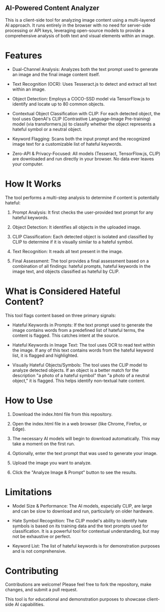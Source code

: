 ## AI-Powered Content Analyzer
This is a client-side tool for analyzing image content using a multi-layered AI approach. It runs entirely in the browser with no need for server-side processing or API keys, leveraging open-source models to provide a comprehensive analysis of both text and visual elements within an image.

# Features
* Dual-Channel Analysis: Analyzes both the text prompt used to generate an image and the final image content itself.

* Text Recognition (OCR): Uses Tesseract.js to detect and extract all text within an image.

* Object Detection: Employs a COCO-SSD model via TensorFlow.js to identify and locate up to 80 common objects.

* Contextual Object Classification with CLIP: For each detected object, the tool uses OpenAI's CLIP (Contrastive Language–Image Pre-training) model (via transformers.js) to classify whether the object represents a hateful symbol or a neutral object.

* Keyword Flagging: Scans both the input prompt and the recognized image text for a customizable list of hateful keywords.

* Zero-API & Privacy-Focused: All models (Tesseract, TensorFlow.js, CLIP) are downloaded and run directly in your browser. No data ever leaves your computer.

# How It Works
The tool performs a multi-step analysis to determine if content is potentially hateful:

1. Prompt Analysis: It first checks the user-provided text prompt for any hateful keywords.

2. Object Detection: It identifies all objects in the uploaded image.

3. CLIP Classification: Each detected object is isolated and classified by CLIP to determine if it is visually similar to a hateful symbol.

4. Text Recognition: It reads all text present in the image.

5. Final Assessment: The tool provides a final assessment based on a combination of all findings: hateful prompts, hateful keywords in the image text, and objects classified as hateful by CLIP.

# What is Considered Hateful Content?
This tool flags content based on three primary signals:

* Hateful Keywords in Prompts: If the text prompt used to generate the image contains words from a predefined list of hateful terms, the content is flagged. This catches intent at the source.

* Hateful Keywords in Image Text: The tool uses OCR to read text within the image. If any of this text contains words from the hateful keyword list, it is flagged and highlighted.

* Visually Hateful Objects/Symbols: The tool uses the CLIP model to analyze detected objects. If an object is a better match for the description "a photo of a hateful symbol" than "a photo of a neutral object," it is flagged. This helps identify non-textual hate content.

# How to Use
1. Download the index.html file from this repository.

2. Open the index.html file in a web browser (like Chrome, Firefox, or Edge).

3. The necessary AI models will begin to download automatically. This may take a moment on the first run.

4. Optionally, enter the text prompt that was used to generate your image.

5. Upload the image you want to analyze.

6. Click the "Analyze Image & Prompt" button to see the results.

# Limitations
* Model Size & Performance: The AI models, especially CLIP, are large and can be slow to download and run, particularly on older hardware.

* Hate Symbol Recognition: The CLIP model's ability to identify hate symbols is based on its training data and the text prompts used for classification. It is a powerful tool for contextual understanding, but may not be exhaustive or perfect.

* Keyword List: The list of hateful keywords is for demonstration purposes and is not comprehensive.

# Contributing
Contributions are welcome! Please feel free to fork the repository, make changes, and submit a pull request.

This tool is for educational and demonstration purposes to showcase client-side AI capabilities.
